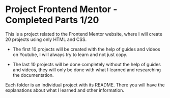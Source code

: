 # Project Frontend Mentor - Completed Parts 1/20

This is a project related to the Frontend Mentor website, where I will create 20 projects using only HTML and CSS.

- The first 10 projects will be created with the help of guides and videos on Youtube, I will always try to learn and not just copy.

- The last 10 projects will be done completely without the help of guides and videos, they will only be done with what I learned and researching the documentation.

Each folder is an individual project with its README. There you will have the explanations about what I learned and other information.
